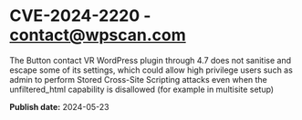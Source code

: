 # CVE-2024-2220 - contact@wpscan.com

The Button contact VR WordPress plugin through 4.7 does not sanitise and escape some of its settings, which could allow high privilege users such as admin to perform Stored Cross-Site Scripting attacks even when the unfiltered_html capability is disallowed (for example in multisite setup)

**Publish date:** 2024-05-23
